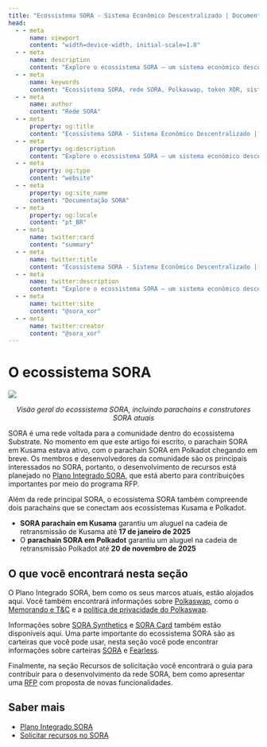 ```yaml
---
title: "Ecossistema SORA - Sistema Econômico Descentralizado | Documentação SORA"
head:
  - - meta
      name: viewport
      content: "width=device-width, initial-scale=1.0"
  - - meta
      name: description
      content: "Explore o ecossistema SORA – um sistema econômico descentralizado que compreende a rede SORA, Polkaswap, o token XOR e muito mais. Aprenda sobre os componentes interconectados e recursos inovadores que impulsionam a visão da SORA para um sistema financeiro justo e sustentável."
  - - meta
      name: keywords
      content: "Ecossistema SORA, rede SORA, Polkaswap, token XOR, sistema econômico descentralizado, sistema financeiro justo, sistema financeiro sustentável"
  - - meta
      name: author
      content: "Rede SORA"
  - - meta
      property: og:title
      content: "Ecossistema SORA - Sistema Econômico Descentralizado | Documentação SORA"
  - - meta
      property: og:description
      content: "Explore o ecossistema SORA – um sistema econômico descentralizado que compreende a rede SORA, Polkaswap, o token XOR e muito mais. Aprenda sobre os componentes interconectados e recursos inovadores que impulsionam a visão da SORA para um sistema financeiro justo e sustentável."
  - - meta
      property: og:type
      content: "website"
  - - meta
      property: og:site_name
      content: "Documentação SORA"
  - - meta
      property: og:locale
      content: "pt_BR"
  - - meta
      name: twitter:card
      content: "summary"
  - - meta
      name: twitter:title
      content: "Ecossistema SORA - Sistema Econômico Descentralizado | Documentação SORA"
  - - meta
      name: twitter:description
      content: "Explore o ecossistema SORA – um sistema econômico descentralizado que compreende a rede SORA, Polkaswap, o token XOR e muito mais. Aprenda sobre os componentes interconectados e recursos inovadores que impulsionam a visão da SORA para um sistema financeiro justo e sustentável."
  - - meta
      name: twitter:site
      content: "@sora_xor"
  - - meta
      name: twitter:creator
      content: "@sora_xor"
---
```


# O ecossistema SORA

![](/.gitbook/assets/SORA-Ecosystem.png)

<center><i>Visão geral do ecossistema SORA, incluindo parachains e construtores SORA atuais</i></center>

SORA é uma rede voltada para a comunidade dentro do ecossistema Substrate. No momento em que este artigo foi escrito, o parachain SORA em Kusama estava ativo, com o parachain SORA em Polkadot chegando em breve.
Os membros e desenvolvedores da comunidade são os principais interessados ​​no SORA, portanto, o desenvolvimento de recursos está planejado no [Plano Integrado SORA](/pt/integrated-plan.md), que está aberto para contribuições importantes por meio do programa RFP.

Além da rede principal SORA, o ecossistema SORA também compreende dois parachains que se conectam aos ecossistemas Kusama e Polkadot.

- **SORA parachain em Kusama** garantiu um aluguel na cadeia de retransmissão de Kusama até **17 de janeiro de 2025**
- O **parachain SORA em Polkadot** garantiu um aluguel na cadeia de retransmissão Polkadot até **20 de novembro de 2025**

## O que você encontrará nesta seção

O Plano Integrado SORA, bem como os seus marcos atuais, estão alojados
aqui. Você também encontrará informações sobre
[Polkaswap](https://polkaswap.io/), como o [Memorando e
T&C](polkaswap/termos) e a [política de privacidade do Polkaswap](polkaswap/privacidade).

Informações sobre [SORA Synthetics](xst.md) e [SORA Card](sora-card.md) também estão disponíveis
aqui. Uma parte importante do ecossistema SORA são as carteiras que você pode
usar, nesta seção você pode encontrar informações sobre carteiras [SORA](mobile.md)
e [Fearless](fearless.md).

Finalmente, na seção Recursos de solicitação você encontrará o guia para
contribuir para o desenvolvimento da rede SORA, bem como apresentar uma
[RFP](rfp.md) com proposta de novas funcionalidades.

## Saber mais

- [Plano Integrado SORA](/pt/integrated-plan)
- [Solicitar recursos no SORA](/pt/rfp)
